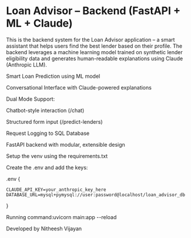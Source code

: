  # Loan Advisor – Backend (FastAPI + ML + Claude)

This is the backend system for the Loan Advisor application – a smart assistant that helps users find the best lender based on their profile. The backend leverages a machine learning model trained on synthetic lender eligibility data and generates human-readable explanations using Claude (Anthropic LLM).

Smart Loan Prediction using ML model

 Conversational Interface with Claude-powered explanations

 Dual Mode Support:

Chatbot-style interaction (/chat)

Structured form input (/predict-lenders)

 Request Logging to SQL Database

 FastAPI backend with modular, extensible design

Setup the venv using the requirements.txt


 Create the .env and add the keys:

 .env {
    
    CLAUDE_API_KEY=your_anthropic_key_here
    DATABASE_URL=mysql+pymysql://user:password@localhost/loan_advisor_db


 }


 Running command:uvicorn main:app --reload


 Developed by Nitheesh Vijayan
